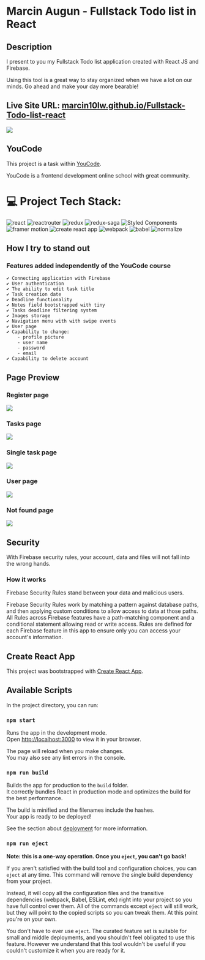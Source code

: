 # Marcin Augun - Fullstack Todo list in React

## Description

I present to you my Fullstack Todo list application created with React JS and Firebase.

Using this tool is a great way to stay organized when we have a lot on our minds. Go ahead and make your day more bearable!

## Live Site URL: [marcin10lw.github.io/Fullstack-Todo-list-react](https://marcin10lw.github.io/Fullstack-Todo-list-react/)

[![](./readmeImage.png)](https://marcin10lw.github.io/Fullstack-Todo-list-react/)

## YouCode

This project is a task within [YouCode](https://youcode.pl/zostawiam-maila/).

YouCode is a frontend development online school with great community.

# 💻 Project Tech Stack:

![react](https://img.shields.io/badge/React-61DAFB.svg?style=for-the-badge&logo=React&logoColor=black)
![reactrouter](https://img.shields.io/badge/React%20Router-CA4245.svg?style=for-the-badge&logo=React-Router&logoColor=white)
![redux](https://img.shields.io/badge/Redux-764ABC.svg?style=for-the-badge&logo=Redux&logoColor=white)
![redux-saga](https://img.shields.io/badge/Redux--Saga-999999.svg?style=for-the-badge&logo=Redux-Saga&logoColor=white)
![Styled Components](https://img.shields.io/badge/styled--components-DB7093?style=for-the-badge&logo=styled-components&logoColor=white)
![framer motion](https://img.shields.io/badge/Framer--Motion-0055FF.svg?style=for-the-badge&logo=Framer&logoColor=white)
![create react app](https://img.shields.io/badge/Create%20React%20App-09D3AC.svg?style=for-the-badge&logo=Create-React-App&logoColor=white)
![webpack](https://img.shields.io/badge/Webpack-8DD6F9.svg?style=for-the-badge&logo=Webpack&logoColor=black)
![babel](https://img.shields.io/badge/Babel-F9DC3E.svg?style=for-the-badge&logo=Babel&logoColor=black)
![normalize](https://img.shields.io/badge/Normalize.css-E3695F.svg?style=for-the-badge&logo=normalizedotcss&logoColor=white)

## How I try to stand out

### Features added independently of the YouCode course

    ✔ Connecting application with Firebase
    ✔ User authentication
    ✔ The ability to edit task title
    ✔ Task creation date
    ✔ Deadline functionality
    ✔ Notes field bootstrapped with tiny
    ✔ Tasks deadline filtering system
    ✔ Images storage
    ✔ Navigation menu with with swipe events
    ✔ User page
    ✔ Capability to change:
        - profile picture
        - user name
        - password
        - email
    ✔ Capability to delete account

## Page Preview

### Register page

![](todo-list-register.gif)

### Tasks page

![](todo-list-tasks.gif)

### Single task page

![](todo-list-task.gif)

### User page

![](todo-list-user.gif)

### Not found page

![](todo-list-notfound.gif)

## Security

With Firebase security rules, your account, data and files will not fall into the wrong hands.

### How it works

Firebase Security Rules stand between your data and malicious users.

Firebase Security Rules work by matching a pattern against database paths, and then applying custom conditions to allow access to data at those paths. All Rules across Firebase features have a path-matching component and a conditional statement allowing read or write access. Rules are defined for each Firebase feature in this app to ensure only you can access your account's information.

## Create React App

This project was bootstrapped with [Create React App](https://github.com/facebook/create-react-app).

## Available Scripts

In the project directory, you can run:

### `npm start`

Runs the app in the development mode.\
Open [http://localhost:3000](http://localhost:3000) to view it in your browser.

The page will reload when you make changes.\
You may also see any lint errors in the console.

### `npm run build`

Builds the app for production to the `build` folder.\
It correctly bundles React in production mode and optimizes the build for the best performance.

The build is minified and the filenames include the hashes.\
Your app is ready to be deployed!

See the section about [deployment](https://facebook.github.io/create-react-app/docs/deployment) for more information.

### `npm run eject`

**Note: this is a one-way operation. Once you `eject`, you can't go back!**

If you aren't satisfied with the build tool and configuration choices, you can `eject` at any time. This command will remove the single build dependency from your project.

Instead, it will copy all the configuration files and the transitive dependencies (webpack, Babel, ESLint, etc) right into your project so you have full control over them. All of the commands except `eject` will still work, but they will point to the copied scripts so you can tweak them. At this point you're on your own.

You don't have to ever use `eject`. The curated feature set is suitable for small and middle deployments, and you shouldn't feel obligated to use this feature. However we understand that this tool wouldn't be useful if you couldn't customize it when you are ready for it.
